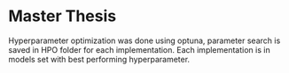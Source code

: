 # Master Thesis

Hyperparameter optimization was done using optuna, parameter search is saved in HPO folder for each implementation.
Each implementation is in models set with best performing hyperparameter.
